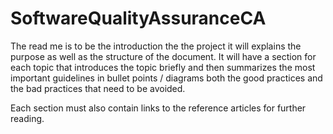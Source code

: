 # SoftwareQualityAssuranceCA

The read me is to be the introduction the the project 
it will explains the purpose as well as the structure of the document. 
It will have a section for each topic that introduces the topic briefly
and then summarizes the most important guidelines in bullet points / diagrams both the good practices and the 
bad practices that need to be avoided. 
 
Each section must also contain links to the reference articles for further reading. 
